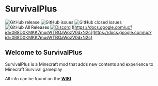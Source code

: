 # SurvivalPlus
![GitHub release](https://img.shields.io/github/release-pre/ShaneBeeTK/SurvivalPlus.svg?style=for-the-badge)
![GitHub issues](https://img.shields.io/github/issues-raw/ShaneBeeTK/SurvivalPlus.svg?style=for-the-badge)
![GitHub closed issues](https://img.shields.io/github/issues-closed-raw/ShaneBeeTK/SurvivalPlus.svg?style=for-the-badge)
![GitHub All Releases](https://img.shields.io/github/downloads/ShaneBeeTK/SurvivalPlus/total.svg?style=for-the-badge)
[![Discord](https://img.shields.io/discord/425192525091831808.svg?style=for-the-badge)](https://discordapp.com/invite/km3UF8Q)
![https://docs.google.com/uc?id=0B8D0KMKK7musWTBQaWozV0dxN2c](https://docs.google.com/uc?id=0B8D0KMKK7musWTBQaWozV0dxN2c)

## Welcome to SurvivalPlus
SurvivalPlus is a Minecraft mod that adds new contents and experience to Minecraft Survival gameplay

All info can be found on the [**WIKI**](https://github.com/ShaneBeeTK/SurvivalPlus/wiki)

